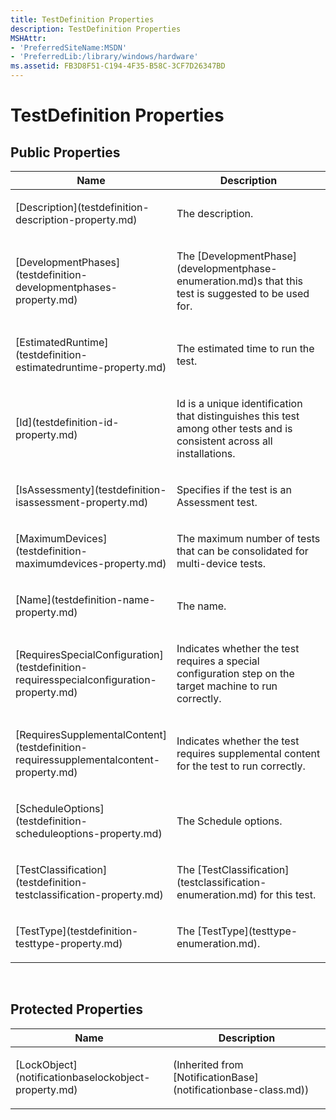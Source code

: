 ```yaml
---
title: TestDefinition Properties
description: TestDefinition Properties
MSHAttr:
- 'PreferredSiteName:MSDN'
- 'PreferredLib:/library/windows/hardware'
ms.assetid: FB3D8F51-C194-4F35-B58C-3CF7D26347BD
---
```


# TestDefinition Properties


## <span id="Public_Properties"></span><span id="public_properties"></span><span id="PUBLIC_PROPERTIES"></span>Public Properties


<table>
<colgroup>
<col width="50%" />
<col width="50%" />
</colgroup>
<thead>
<tr class="header">
<th>Name</th>
<th>Description</th>
</tr>
</thead>
<tbody>
<tr class="odd">
<td><p>[Description](testdefinition-description-property.md)</p></td>
<td><p>The description.</p></td>
</tr>
<tr class="even">
<td><p>[DevelopmentPhases](testdefinition-developmentphases-property.md)</p></td>
<td><p>The [DevelopmentPhase](developmentphase-enumeration.md)s that this test is suggested to be used for.</p></td>
</tr>
<tr class="odd">
<td><p>[EstimatedRuntime](testdefinition-estimatedruntime-property.md)</p></td>
<td><p>The estimated time to run the test.</p></td>
</tr>
<tr class="even">
<td><p>[Id](testdefinition-id-property.md)</p></td>
<td><p>Id is a unique identification that distinguishes this test among other tests and is consistent across all installations.</p></td>
</tr>
<tr class="odd">
<td><p>[IsAssessmenty](testdefinition-isassessment-property.md)</p></td>
<td><p>Specifies if the test is an Assessment test.</p></td>
</tr>
<tr class="even">
<td><p>[MaximumDevices](testdefinition-maximumdevices-property.md)</p></td>
<td><p>The maximum number of tests that can be consolidated for multi-device tests.</p></td>
</tr>
<tr class="odd">
<td><p>[Name](testdefinition-name-property.md)</p></td>
<td><p>The name.</p></td>
</tr>
<tr class="even">
<td><p>[RequiresSpecialConfiguration](testdefinition-requiresspecialconfiguration-property.md)</p></td>
<td><p>Indicates whether the test requires a special configuration step on the target machine to run correctly.</p></td>
</tr>
<tr class="odd">
<td><p>[RequiresSupplementalContent](testdefinition-requiressupplementalcontent-property.md)</p></td>
<td><p>Indicates whether the test requires supplemental content for the test to run correctly.</p></td>
</tr>
<tr class="even">
<td><p>[ScheduleOptions](testdefinition-scheduleoptions-property.md)</p></td>
<td><p>The Schedule options.</p></td>
</tr>
<tr class="odd">
<td><p>[TestClassification](testdefinition-testclassification-property.md)</p></td>
<td><p>The [TestClassification](testclassification-enumeration.md) for this test.</p></td>
</tr>
<tr class="even">
<td><p>[TestType](testdefinition-testtype-property.md)</p></td>
<td><p>The [TestType](testtype-enumeration.md).</p></td>
</tr>
</tbody>
</table>

 

## <span id="Protected_Properties"></span><span id="protected_properties"></span><span id="PROTECTED_PROPERTIES"></span>Protected Properties


<table>
<colgroup>
<col width="50%" />
<col width="50%" />
</colgroup>
<thead>
<tr class="header">
<th>Name</th>
<th>Description</th>
</tr>
</thead>
<tbody>
<tr class="odd">
<td><p>[LockObject](notificationbaselockobject-property.md)</p></td>
<td><p>(Inherited from [NotificationBase](notificationbase-class.md))</p></td>
</tr>
</tbody>
</table>

 

 

 






